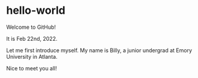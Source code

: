 # hello-world

Welcome to GitHub!

It is Feb 22nd, 2022.

Let me first introduce myself. My name is Billy, a junior undergrad at Emory University in Atlanta.

Nice to meet you all!
